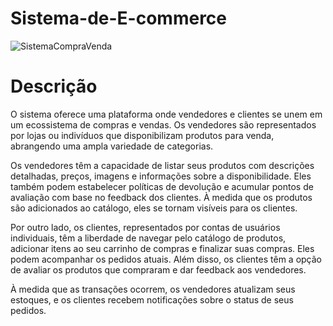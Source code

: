 # Sistema-de-E-commerce
![SistemaCompraVenda](https://github.com/CarlosEduardo-IFF/Sistema-de-E-commerce/assets/149334691/8026185d-3a70-4684-b804-a9fedd4294d8)

# Descrição
O sistema oferece uma plataforma onde vendedores e clientes se unem em um ecossistema de compras e vendas. Os vendedores são representados por lojas ou indivíduos que disponibilizam produtos para venda, abrangendo uma ampla variedade de categorias.

Os vendedores têm a capacidade de listar seus produtos com descrições detalhadas, preços, imagens e informações sobre a disponibilidade. Eles também podem estabelecer políticas de devolução e acumular pontos de avaliação com base no feedback dos clientes. À medida que os produtos são adicionados ao catálogo, eles se tornam visíveis para os clientes.

Por outro lado, os clientes, representados por contas de usuários individuais, têm a liberdade de navegar pelo catálogo de produtos, adicionar itens ao seu carrinho de compras e finalizar suas compras. Eles podem acompanhar os pedidos atuais. Além disso, os clientes têm a opção de avaliar os produtos que compraram e dar feedback aos vendedores.

À medida que as transações ocorrem, os vendedores atualizam seus estoques, e os clientes recebem notificações sobre o status de seus pedidos.
